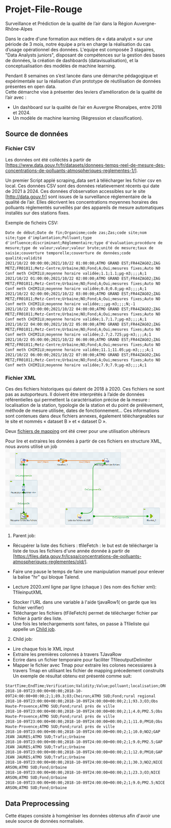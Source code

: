 # Projet-File-Rouge
Surveillance et Prédiction de la qualité de l’air dans la Région Auvergne-Rhône-Alpes​

Dans le cadre d'une formation aux métiers de « data analyst » sur une période de 3 mois, notre équipe a pris  en charge la réalisation du cas d’usage opérationnel des données. 
L'equipe est composée 3 stagaires, "Data Analysts juniors", disposant de compétences sur la gestion des bases de données, la création de dashboards (datavisualisation), et la conceptualisation des modèles de machine learning.

Pendant 8 semaines on s’est lancée dans une démarche pédagogique et expérimentale sur la réalisation d’un prototype de réutilisation de données présentes en open data.  
Cette démarche vise à présenter des leviers d’amélioration de la qualité de l’air avec  :

- Un dashboard sur la qualité de l’air en Auvergne Rhonalpes, entre 2018 et 2024.
- Un modèle de machine learning (Régression et classification).

## Source de données
### Fichier CSV
Les données ont été colléctés à partir de [https://www.data.gouv.fr/fr/datasets/donnees-temps-reel-de-mesure-des-concentrations-de-polluants-atmospheriques-reglementes-1/].

Un premier Script applé scraping_data sert à télécharger les fichier csv en local. Ces données CSV sont des données relatievement récents qui date de 2021 à 2024.
Ces données d’observation accessibles sur le site [http://data.gouv.fr] sont issues de la surveillance réglementaire de la qualité de l’air. Elles décrivent les concentrations moyennes horaires des polluants réglementés surveillés par des appareils de mesure automatiques installés sur des stations fixes.

Exemple de ficheirs CSV: 


```
Date de début;Date de fin;Organisme;code zas;Zas;code site;nom site;type d'implantation;Polluant;type d'influence;discriminant;Réglementaire;type d'évaluation;procédure de mesure;type de valeur;valeur;valeur brute;unité de mesure;taux de saisie;couverture temporelle;couverture de données;code qualité;validité
2021/10/22 00:00:00;2021/10/22 01:00:00;ATMO GRAND EST;FR44ZAG02;ZAG METZ;FR01011;Metz-Centre;Urbaine;NO;Fond;A;Oui;mesures fixes;Auto NO Conf meth CHIMILU;moyenne horaire validée;1.1;1.1;µg-m3;;;;A;1
2021/10/22 01:00:00;2021/10/22 02:00:00;ATMO GRAND EST;FR44ZAG02;ZAG METZ;FR01011;Metz-Centre;Urbaine;NO;Fond;A;Oui;mesures fixes;Auto NO Conf meth CHIMILU;moyenne horaire validée;0.8;0.8;µg-m3;;;;A;1
2021/10/22 02:00:00;2021/10/22 03:00:00;ATMO GRAND EST;FR44ZAG02;ZAG METZ;FR01011;Metz-Centre;Urbaine;NO;Fond;A;Oui;mesures fixes;Auto NO Conf meth CHIMILU;moyenne horaire validée;;;µg-m3;;;;N;-1
2021/10/22 03:00:00;2021/10/22 04:00:00;ATMO GRAND EST;FR44ZAG02;ZAG METZ;FR01011;Metz-Centre;Urbaine;NO;Fond;A;Oui;mesures fixes;Auto NO Conf meth CHIMILU;moyenne horaire validée;1.7;1.7;µg-m3;;;;A;1
2021/10/22 04:00:00;2021/10/22 05:00:00;ATMO GRAND EST;FR44ZAG02;ZAG METZ;FR01011;Metz-Centre;Urbaine;NO;Fond;A;Oui;mesures fixes;Auto NO Conf meth CHIMILU;moyenne horaire validée;2.7;2.725;µg-m3;;;;A;1
2021/10/22 05:00:00;2021/10/22 06:00:00;ATMO GRAND EST;FR44ZAG02;ZAG METZ;FR01011;Metz-Centre;Urbaine;NO;Fond;A;Oui;mesures fixes;Auto NO Conf meth CHIMILU;moyenne horaire validée;11.1;11.05;µg-m3;;;;A;1
2021/10/22 06:00:00;2021/10/22 07:00:00;ATMO GRAND EST;FR44ZAG02;ZAG METZ;FR01011;Metz-Centre;Urbaine;NO;Fond;A;Oui;mesures fixes;Auto NO Conf meth CHIMILU;moyenne horaire validée;7.9;7.9;µg-m3;;;;A;1
```



### Fichier XML

Ces des fichiers historiques qui datent de 2018 à 2020. Ces fichiers  ne sont pas as autoporteurs. Il doivent être interprétés à l’aide de données référentielles qui permettent la caractérisation précise de la mesure : localisation de la station, typologie de la station et du point de prélèvement, méthode de mesure utilisée, dates de fonctionnement… Ces informations sont contenues dans deux fichiers annexes, également téléchargeables sur le site et nommés « dataset B » et « dataset D ».

Deux [fichiers de mapping]() ont été creer pour une utilisation ultérieurs 

Pour lire et extraires les données à partir de ces fichiers en structure XML, nous avons utilisé un job ![New data](./image/Job%20parant.png "Talend Parent")

1. Parent job:
   
-  Récupérer la liste des fichiers : tfileFetch : le but est de télécharger la liste de tous les fichiers d'une année donnée à partir de [https://files.data.gouv.fr/lcsqa/concentrations-de-polluants-atmospheriques-reglementes/old/].
*  Faire une pause le temps de faire une manipulation manuel pour enlever la balise "hr" qui bloque Talend.
+ Lecture 2020.xml ligne par ligne (chaque <a>) (les nom des fichier xml): TfileinputXML
- Stocker l'URL dans une variable à l'aide tjavaRow1( on garde que les fichier verifier)
- Télécharger les fichiers (tFileFetch) permet de télécharger fichier par fichier à partir des liste.
- Une fois les telechargements sont faites, on passe à Tfileliste qui appelle un [Child job](https://github.com/MALEKHAJJEM/Projet-File-Rouge/blob/main/image/Jobchild.png).
2. Child job:
- Lire chaque fois le XML input
- Extraire les premières colonnes à travers TJavaRow 
- Ecrire dans un fichier temporaire pour faciliter TfileoutputDelimiter
- Mapper le fichier avec Tmap pour extraire les colones necessiares à travers Tmap en utilisant les fichier de mapping précedement construits
Un exemple de résultat obtenu est présenté comme suit:
```
StartTime;EndTime;Verification;Validity;Value;polluant;localisation;ORGANISME;RelevantEmissions;typologie
2018-10-09T23:00:00+00:00;2018-10-09T24:00:00+00:00;2;1;89.3;O3;Cheiron;ATMO SUD;Fond;rural regional
2018-10-09T23:00:00+00:00;2018-10-09T24:00:00+00:00;2;1;93.3;O3;Obs Haute-Provence;ATMO SUD;Fond;rural prés de ville
2018-10-09T23:00:00+00:00;2018-10-09T24:00:00+00:00;2;1;4.0;PM2.5;Obs Haute-Provence;ATMO SUD;Fond;rural prés de ville
2018-10-09T23:00:00+00:00;2018-10-09T24:00:00+00:00;2;1;11.0;PM10;Obs Haute-Provence;ATMO SUD;Fond;rural prés de ville
2018-10-09T23:00:00+00:00;2018-10-09T24:00:00+00:00;2;1;10.0;NO2;GAP JEAN JAURES;ATMO SUD;Trafic;Urbaine
2018-10-09T23:00:00+00:00;2018-10-09T24:00:00+00:00;2;1;9.0;PM2.5;GAP JEAN JAURES;ATMO SUD;Trafic;Urbaine
2018-10-09T23:00:00+00:00;2018-10-09T24:00:00+00:00;2;1;12.0;PM10;GAP JEAN JAURES;ATMO SUD;Trafic;Urbaine
2018-10-09T23:00:00+00:00;2018-10-09T24:00:00+00:00;2;1;30.3;NO2;NICE ARSON;ATMO SUD;Fond;Urbaine
2018-10-09T23:00:00+00:00;2018-10-09T24:00:00+00:00;2;1;23.3;O3;NICE ARSON;ATMO SUD;Fond;Urbaine
2018-10-09T23:00:00+00:00;2018-10-09T24:00:00+00:00;2;1;9.0;PM2.5;NICE ARSON;ATMO SUD;Fond;Urbaine
```
## Data Preprocessing

Cette étapes consiste à homgéniser les données obtenus afin d'avoir une seule source de données normalisée. 





